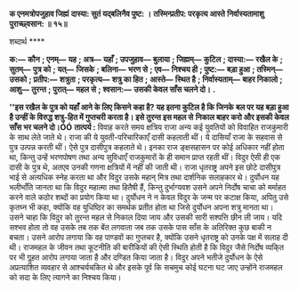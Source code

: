 **क एनमत्रोपजुहाव जिह्मं** **दास्या: सुतं यद्बलिनैव पुष्ट: ।** **तस्मिन्प्रतीप: परकृत्य आस्ते** **निर्वास्यतामाशु पुराच्छ्वसान: ॥ १५॥** 

शब्दार्थ **** 

**क:—** **कौन** **; एनम्—** **यह** **; अत्र—** **यहाँ** **; उपजुहाव—** **बुलाया** **; जिह्मम्—** **कुटिल** **; दास्या:—** **रखैल के** **; सुतम्—** **पुत्र को** **; यत्—** **जिसके** **; बलिना—** **भरण से** **; एव—** **निश्चय ही** **; पुष्ट:—** **बड़ा हुआ** **; तस्मिन्—** **उसको** **; प्रतीप:—** **शत्रुता** **; परकृत्य—** **शत्रु का हित** **;** **आस्ते—** **स्थित है** **; निर्वास्यताम्—** **बाहर निकालो** **; आशु—** **तुरन्त** **; पुरात्—** **महल से** **; श्वसान:—** **उसकी केवल साँस चलने दो।** **.** 

**''इस रखैल के पुत्र को यहाँ आने के लिए किसने कहा है? यह इतना कुटिल है कि जिनके** **बल पर यह बड़ा हुआ है उन्हीं के विरुद्ध शत्रु-हित में गुप्तचरी करता है। इसे तुरन्त इस महल से** **निकाल बाहर करो और इसकी केवल साँस भर चलने दो।ÓÓ** **तात्पर्य :** विवाह करते समय क्षत्रिय राजा अन्य कई युवतियों को विवाहित राजकुमारी के साथ लेते जाते थे। राजा की ये युवती-परिचारिकाएँ दासी कहलाती थीं। ये दासियाँ राजा के सहवास से पुत्र उत्पन्न करती थीं। ऐसे पुत्र दासीपुत्र कहलाते थे। इनका राज ङ्क्षसहासन पर कोई अधिकार नहीं होता था, किन्तु उन्हें भरणपोषण तथा अन्य सुविधाएँ राजकुमारों के ही समान प्राप्त रहती थीं। विदुर ऐसी ही एक दासी के पुत्र थे, अतएव उनकी गणना क्षत्रियों में नहीं की जाती थी। राजा धृतराष्ट्र अपने इस छोटे दासीपुत्र भाई से अत्यधिक स्नेह करता था और विदुर उसके महान् मित्र तथा दार्शनिक सलाहकार थे। दुर्योधन यह भलीभाँति जानता था कि विदुर महात्मा तथा हितैषी हैं, किन्तु दुर्भाग्यवश उसने अपने निर्दोष चाचा को मर्माहत करने वाले कठोर शब्दों का प्रयोग किया था। दुर्योधन ने न केवल विदुर के जन्म पर कटाक्ष किया, अपितु उसे कृतघ्न भी कहा, क्योंकि वह युधिष्ठिर का समर्थक प्रतीत होता था जिसे दुर्योधन अपना शत्रु मानता था। उसने चाहा कि विदुर को तुरन्त महल से निकाल दिया जाय और उसकी सारी सश्पत्ति छीन ली जाय। यदि सश्भव होता तो वह उसके तब तक बेंत लगवाता जब तक उसके पास साँस के अतिरिक्त कुछ बाकी न बचता। उसने आरोप लगाया कि वह पाण्डवों का गुप्तचर है, क्योंकि उसने धृतराष्ट्र को उनके पक्ष में सलाह दी थी। राजमहल के जीवन तथा कूटनीति की बारीकियों की ऐसी स्थिति होती है कि विदुर जैसे निर्दोष व्यकि्त पर भी गॢहत आरोप लगाया जाता है और दण्डित किया जाता है। विदुर अपने भतीजे दुर्योधन के ऐसे अप्रत्याशित व्यवहार से आश्चर्यचकित थे और इसके पूर्व कि सचमुच कोई घटना घट जाए उन्होंने राजमहल को सदा के लिए त्यागने का निश्चय किया।  